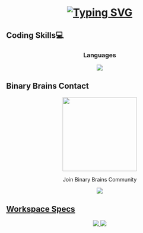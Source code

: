 <h1 align="center">
<a href="https://git.io/typing-svg">
<img src="https://readme-typing-svg.demolab.com?font=Fira+Code&duration=2000&pause=800&color=7E03FF&center=true&vCenter=true&multiline=true&random=false&width=500&height=200&lines=%C2%A1Hi+(o%EF%BE%9Fv%EF%BE%9F)%E3%83%8E!;%F0%9F%94%B0Im+Cruz%F0%9F%94%B0;%F0%9F%92%BBI+am+a+computer+science+student%F0%9F%92%BB" alt="Typing SVG" />
</a>
</h1>

## Coding Skills💻
<div align="center">
    <div align="center">
    <h3>Languages</h3>
  <a href="https://skillicons.dev">
    <img src="https://skillicons.dev/icons?i=cpp,c,html" />
  </a>
    </div>
</div>

## Binary Brains Contact
<div align="center">
<p >
  <img src="https://scontent.fmex23-1.fna.fbcdn.net/v/t39.30808-6/344576671_972447420784783_4444963034629506388_n.jpg?_nc_cat=101&ccb=1-7&_nc_sid=5f2048&_nc_ohc=oTANW3TENFMAX8VXG6k&_nc_ht=scontent.fmex23-1.fna&oh=00_AfB265sCTDuuBAs5vffne1cV5qocOL-gAQ2ZdnoWwsU6_A&oe=653D5AF2"weight=200px height=200px  />
    <p > Join Binary Brains Community </p>
  </a>
</p>
</div>

<div align="center">
  <a href="https://discord.gg/bHujnD75">
<img src="https://skillicons.dev/icons?i=discord"/>
</div> 

## Workspace Specs
<div align="center">
    <img src="https://img.shields.io/badge/AMD-Radeon_RX_6600-ED1C24?style=for-the-badge&logo=amd&logoColor=white" />
    <img src="https://img.shields.io/badge/AMD-Ryzen_5_5600X-ED1C24?style=for-the-badge&logo=amd&logoColor=white" />
</div>

